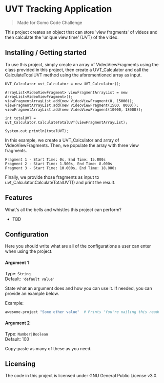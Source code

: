 # UVT Tracking Application
> Made for Gomo Code Challenge

This project creates an object that can store 'view fragments' of videos and then calculate the 'unique view time' (UVT) of the video.

## Installing / Getting started
To use this project, simply create an array of VideoViewFragments using the class provided in this project,
then create a UVT_Calculator and call the CalculateTotalUVT method using the aforementioned array as input.

```shell
UVT_Calculator uvt_Calculator = new UVT_Calculator();

ArrayList<VideoViewFragment> viewFragmentArrayList = new ArrayList<VideoViewFragment>();
viewFragmentArrayList.add(new VideoViewFragment(0, 15000));
viewFragmentArrayList.add(new VideoViewFragment(1500, 8000));
viewFragmentArrayList.add(new VideoViewFragment(10000, 18000));

int totalUVT = uvt_Calculator.CalculateTotalUVT(viewFragmentArrayList);		

System.out.println(totalUVT);
```

In this example, we create a UVT_Calculator and array of VideoViewFragments. 
Then, we populate the array with three view fragments.
```shell
Fragment 1 - Start Time: 0s, End Time: 15.000s
Fragment 2 - Start Time: 1.500s, End Time: 8.000s
Fragment 3 - Start Time: 10.000s, End Time: 18.000s
```
Finally, we provide those fragments as input to uvt_Calculator.CalculateTotalUVT() and print the result.

## Features

What's all the bells and whistles this project can perform?
* TBD

## Configuration

Here you should write what are all of the configurations a user can enter when
using the project.

#### Argument 1
Type: `String`  
Default: `'default value'`

State what an argument does and how you can use it. If needed, you can provide
an example below.

Example:
```bash
awesome-project "Some other value"  # Prints "You're nailing this readme!"
```

#### Argument 2
Type: `Number|Boolean`  
Default: 100

Copy-paste as many of these as you need.



## Licensing
The code in this project is licensed under GNU General Public License v3.0.
